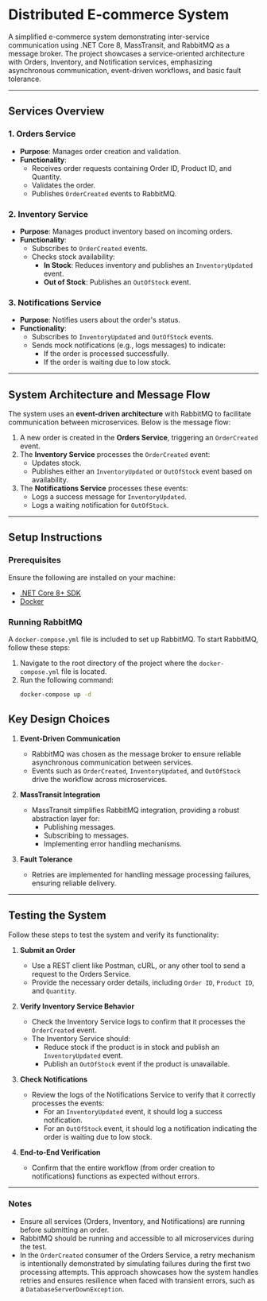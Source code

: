 # Distributed E-commerce System
A simplified e-commerce system demonstrating inter-service communication using .NET Core 8, MassTransit, and RabbitMQ as a message broker. The project showcases a service-oriented architecture with Orders, Inventory, and Notification services, emphasizing asynchronous communication, event-driven workflows, and basic fault tolerance.

--- 

## Services Overview

### 1. **Orders Service**
- **Purpose**: Manages order creation and validation.
- **Functionality**:
  - Receives order requests containing Order ID, Product ID, and Quantity.
  - Validates the order.
  - Publishes `OrderCreated` events to RabbitMQ.

### 2. **Inventory Service**
- **Purpose**: Manages product inventory based on incoming orders.
- **Functionality**:
  - Subscribes to `OrderCreated` events.
  - Checks stock availability:
    - **In Stock**: Reduces inventory and publishes an `InventoryUpdated` event.
    - **Out of Stock**: Publishes an `OutOfStock` event.

### 3. **Notifications Service**
- **Purpose**: Notifies users about the order's status.
- **Functionality**:
  - Subscribes to `InventoryUpdated` and `OutOfStock` events.
  - Sends mock notifications (e.g., logs messages) to indicate:
    - If the order is processed successfully.
    - If the order is waiting due to low stock.

---

## System Architecture and Message Flow

The system uses an **event-driven architecture** with RabbitMQ to facilitate communication between microservices. Below is the message flow:
1. A new order is created in the **Orders Service**, triggering an `OrderCreated` event.
2. The **Inventory Service** processes the `OrderCreated` event:
   - Updates stock.
   - Publishes either an `InventoryUpdated` or `OutOfStock` event based on availability.
3. The **Notifications Service** processes these events:
   - Logs a success message for `InventoryUpdated`.
   - Logs a waiting notification for `OutOfStock`.

---

## Setup Instructions

### Prerequisites
Ensure the following are installed on your machine:
- [.NET Core 8+ SDK](https://dotnet.microsoft.com/)
- [Docker](https://www.docker.com/)

### Running RabbitMQ
A `docker-compose.yml` file is included to set up RabbitMQ. To start RabbitMQ, follow these steps:
1. Navigate to the root directory of the project where the `docker-compose.yml` file is located.
2. Run the following command:
   ```bash
   docker-compose up -d


## Key Design Choices

1. **Event-Driven Communication**
   - RabbitMQ was chosen as the message broker to ensure reliable asynchronous communication between services.
   - Events such as `OrderCreated`, `InventoryUpdated`, and `OutOfStock` drive the workflow across microservices.

2. **MassTransit Integration**
   - MassTransit simplifies RabbitMQ integration, providing a robust abstraction layer for:
     - Publishing messages.
     - Subscribing to messages.
     - Implementing error handling mechanisms.

3. **Fault Tolerance**
   - Retries are implemented for handling message processing failures, ensuring reliable delivery.
  
---

## Testing the System

Follow these steps to test the system and verify its functionality:

1. **Submit an Order**
   - Use a REST client like Postman, cURL, or any other tool to send a request to the Orders Service.
   - Provide the necessary order details, including `Order ID`, `Product ID`, and `Quantity`.

2. **Verify Inventory Service Behavior**
   - Check the Inventory Service logs to confirm that it processes the `OrderCreated` event.
   - The Inventory Service should:
     - Reduce stock if the product is in stock and publish an `InventoryUpdated` event.
     - Publish an `OutOfStock` event if the product is unavailable.

3. **Check Notifications**
   - Review the logs of the Notifications Service to verify that it correctly processes the events:
     - For an `InventoryUpdated` event, it should log a success notification.
     - For an `OutOfStock` event, it should log a notification indicating the order is waiting due to low stock.

4. **End-to-End Verification**
   - Confirm that the entire workflow (from order creation to notifications) functions as expected without errors.

---

### Notes
- Ensure all services (Orders, Inventory, and Notifications) are running before submitting an order.
- RabbitMQ should be running and accessible to all microservices during the test.
- In the `OrderCreated` consumer of the Orders Service, a retry mechanism is intentionally demonstrated by simulating failures during the first two processing attempts. This approach showcases how the system handles retries and ensures resilience when faced with transient errors, such as a `DatabaseServerDownException`.
